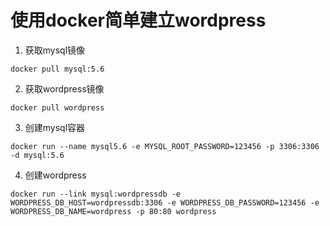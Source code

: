 # 使用docker简单建立wordpress #
1. 获取mysql镜像
```
docker pull mysql:5.6
```
2. 获取wordpress镜像
```
docker pull wordpress
```
3. 创建mysql容器
```
docker run --name mysql5.6 -e MYSQL_ROOT_PASSWORD=123456 -p 3306:3306 -d mysql:5.6
```
4. 创建wordpress
```
docker run --link mysql:wordpressdb -e WORDPRESS_DB_HOST=wordpressdb:3306 -e WORDPRESS_DB_PASSWORD=123456 -e WORDPRESS_DB_NAME=wordpress -p 80:80 wordpress
```